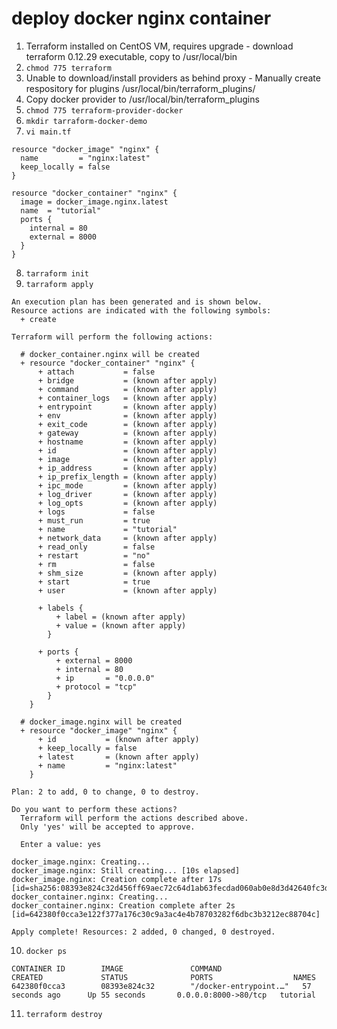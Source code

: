 # deploy docker nginx container

1. Terraform installed on CentOS VM, requires upgrade - download terraform 0.12.29 executable, copy to /usr/local/bin
2. ``` chmod 775 terraform ```
3. Unable to download/install providers as behind proxy - Manually create respository for plugins /usr/local/bin/terraform_plugins/
4. Copy docker provider to /usr/local/bin/terraform_plugins
5.  ``` chmod 775 terraform-provider-docker ```
6. ``` mkdir tarraform-docker-demo ```
7. ``` vi main.tf ```

``` 
resource "docker_image" "nginx" {
  name         = "nginx:latest"
  keep_locally = false
}

resource "docker_container" "nginx" {
  image = docker_image.nginx.latest
  name  = "tutorial"
  ports {
    internal = 80
    external = 8000
  }
}
```

8. ``` tarraform init ```
9. ``` tarraform apply ```

```
An execution plan has been generated and is shown below.
Resource actions are indicated with the following symbols:
  + create

Terraform will perform the following actions:

  # docker_container.nginx will be created
  + resource "docker_container" "nginx" {
      + attach           = false
      + bridge           = (known after apply)
      + command          = (known after apply)
      + container_logs   = (known after apply)
      + entrypoint       = (known after apply)
      + env              = (known after apply)
      + exit_code        = (known after apply)
      + gateway          = (known after apply)
      + hostname         = (known after apply)
      + id               = (known after apply)
      + image            = (known after apply)
      + ip_address       = (known after apply)
      + ip_prefix_length = (known after apply)
      + ipc_mode         = (known after apply)
      + log_driver       = (known after apply)
      + log_opts         = (known after apply)
      + logs             = false
      + must_run         = true
      + name             = "tutorial"
      + network_data     = (known after apply)
      + read_only        = false
      + restart          = "no"
      + rm               = false
      + shm_size         = (known after apply)
      + start            = true
      + user             = (known after apply)

      + labels {
          + label = (known after apply)
          + value = (known after apply)
        }

      + ports {
          + external = 8000
          + internal = 80
          + ip       = "0.0.0.0"
          + protocol = "tcp"
        }
    }

  # docker_image.nginx will be created
  + resource "docker_image" "nginx" {
      + id           = (known after apply)
      + keep_locally = false
      + latest       = (known after apply)
      + name         = "nginx:latest"
    }

Plan: 2 to add, 0 to change, 0 to destroy.

Do you want to perform these actions?
  Terraform will perform the actions described above.
  Only 'yes' will be accepted to approve.

  Enter a value: yes

docker_image.nginx: Creating...
docker_image.nginx: Still creating... [10s elapsed]
docker_image.nginx: Creation complete after 17s [id=sha256:08393e824c32d456ff69aec72c64d1ab63fecdad060ab0e8d3d42640fc3d64c5nginx:latest]
docker_container.nginx: Creating...
docker_container.nginx: Creation complete after 2s [id=642380f0cca3e122f377a176c30c9a3ac4e4b78703282f6dbc3b3212ec88704c]

Apply complete! Resources: 2 added, 0 changed, 0 destroyed.

```

10. ``` docker ps ```

```
CONTAINER ID        IMAGE               COMMAND                  CREATED             STATUS              PORTS                  NAMES
642380f0cca3        08393e824c32        "/docker-entrypoint.…"   57 seconds ago      Up 55 seconds       0.0.0.0:8000->80/tcp   tutorial
```

11. ``` terraform destroy ```




